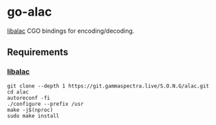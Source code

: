 # go-alac

[libalac](https://github.com/mikebrady/alac) CGO bindings for encoding/decoding.

## Requirements
### [libalac](https://github.com/mikebrady/alac)
```shell
git clone --depth 1 https://git.gammaspectra.live/S.O.N.G/alac.git
cd alac
autoreconf -fi
./configure --prefix /usr
make -j$(nproc)
sudo make install
```